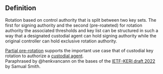 ## Definition
Rotation based on control authority that is split between two key sets. The first for signing authority and the second (pre-roateted) for rotation authority the associated thresholds and key list can be structured in such a way that a designated custodial agent can hold signing authority while the original controller can hold exclusive rotation authority.

[Partial pre-rotation](partial-rotation.md) supports the important use case that of custodial key rotation to authorize a [custodial agent](custodial-agent).\
Paraphrased by @henkvancann on the bases of the [IETF-KERI draft 2022](https://github.com/WebOfTrust/ietf-keri/blob/main/draft-ssmith-keri.md) by Samual Smith.
